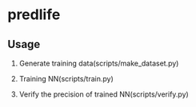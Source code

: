 predlife
====

## Usage

1. Generate training data(scripts/make_dataset.py)

2. Training NN(scripts/train.py)

3. Verify the precision of trained NN(scripts/verify.py)
